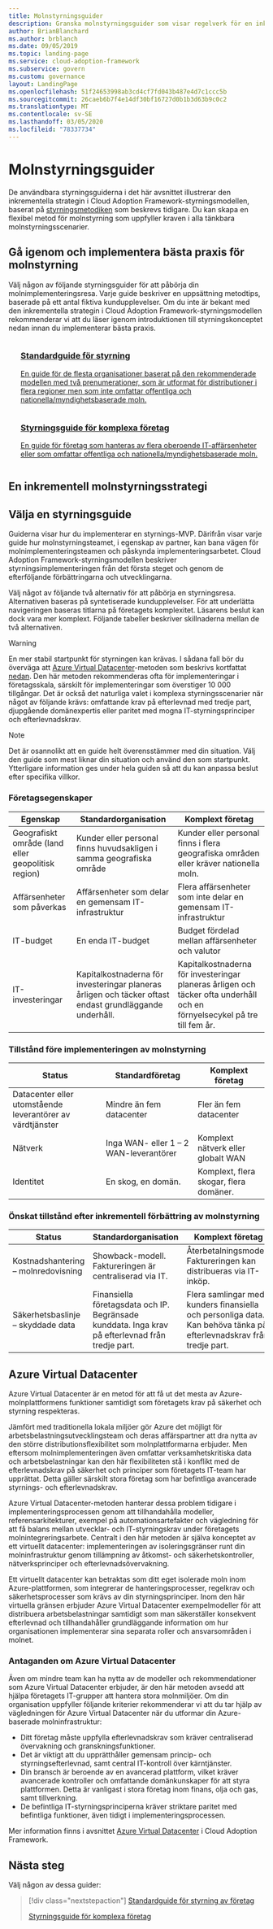 ```yaml
---
title: Molnstyrningsguider
description: Granska molnstyrningsguider som visar regelverk för en inkrementell metod för alla styrningsscenarier.
author: BrianBlanchard
ms.author: brblanch
ms.date: 09/05/2019
ms.topic: landing-page
ms.service: cloud-adoption-framework
ms.subservice: govern
ms.custom: governance
layout: LandingPage
ms.openlocfilehash: 51f24653998ab3cd4cf7fd043b487e4d7c1ccc5b
ms.sourcegitcommit: 26caeb6b7f4e14df30bf16727d0b1b3d63b9c0c2
ms.translationtype: MT
ms.contentlocale: sv-SE
ms.lasthandoff: 03/05/2020
ms.locfileid: "78337734"
---
```

# <a name="cloud-governance-guides"></a>Molnstyrningsguider

De användbara styrningsguiderna i det här avsnittet illustrerar den inkrementella strategin i Cloud Adoption Framework-styrningsmodellen, baserat på [styrningsmetodiken](../methodology.md) som beskrevs tidigare. Du kan skapa en flexibel metod för molnstyrning som uppfyller kraven i alla tänkbara molnstyrningsscenarier.

## <a name="review-and-adopt-cloud-governance-best-practices"></a>Gå igenom och implementera bästa praxis för molnstyrning

Välj någon av följande styrningsguider för att påbörja din molnimplementeringsresa. Varje guide beskriver en uppsättning metodtips, baserade på ett antal fiktiva kundupplevelser. Om du inte är bekant med den inkrementella strategin i Cloud Adoption Framework-styrningsmodellen rekommenderar vi att du läser igenom introduktionen till styrningskonceptet nedan innan du implementerar bästa praxis.

<!-- markdownlint-disable MD033 -->

<ul class="panelContent cardsZ">
<li style="display: flex; flex-direction: column;">
    <a href="./standard/index.md" style="display: flex; flex-direction: column; flex: 1 0 auto;">
        <div class="cardSize" style="flex: 1 0 auto; display: flex;">
            <div class="cardPadding" style="display: flex;">
                <div class="card">
                    <div class="cardText">
                        <h3>Standardguide för styrning</h3>
                        <p>En guide för de flesta organisationer baserat på den rekommenderade modellen med två prenumerationer, som är utformat för distributioner i flera regioner men som inte omfattar offentliga och nationella/myndighetsbaserade moln.</p>
                    </div>
                </div>
            </div>
        </div>
    </a>
</li>
<li style="display: flex; flex-direction: column;">
    <a href="./complex/index.md" style="display: flex; flex-direction: column; flex: 1 0 auto;">
        <div class="cardSize" style="flex: 1 0 auto; display: flex;">
            <div class="cardPadding" style="display: flex;">
                <div class="card">
                    <div class="cardText">
                        <h3>Styrningsguide för komplexa företag</h3>
                        <p>En guide för företag som hanteras av flera oberoende IT-affärsenheter eller som omfattar offentliga och nationella/myndighetsbaserade moln.</p>
                    </div>
                </div>
            </div>
        </div>
    </a>
</li>
</ul>

<!-- markdownlint-enable MD033 -->

## <a name="an-incremental-approach-to-cloud-governance"></a>En inkrementell molnstyrningsstrategi

## <a name="choose-a-governance-guide"></a>Välja en styrningsguide

Guiderna visar hur du implementerar en styrnings-MVP. Därifrån visar varje guide hur molnstyrningsteamet, i egenskap av partner, kan bana vägen för molnimplementeringsteamen och påskynda implementeringsarbetet. Cloud Adoption Framework-styrningsmodellen beskriver styrningsimplementeringen från det första steget och genom de efterföljande förbättringarna och utvecklingarna.

Välj något av följande två alternativ för att påbörja en styrningsresa. Alternativen baseras på syntetiserade kundupplevelser. För att underlätta navigeringen baseras titlarna på företagets komplexitet. Läsarens beslut kan dock vara mer komplext. Följande tabeller beskriver skillnaderna mellan de två alternativen.

> [!WARNING]
> En mer stabil startpunkt för styrningen kan krävas. I sådana fall bör du överväga att [Azure Virtual Datacenter](#azure-virtual-datacenter)-metoden som beskrivs kortfattat [nedan](#azure-virtual-datacenter). Den här metoden rekommenderas ofta för implementeringar i företagsskala, särskilt för implementeringar som överstiger 10 000 tillgångar. Det är också det naturliga valet i komplexa styrningsscenarier när något av följande krävs: omfattande krav på efterlevnad med tredje part, djupgående domänexpertis eller paritet med mogna IT-styrningsprinciper och efterlevnadskrav.

<!-- markdownlint-disable MD028 -->

> [!NOTE]
> Det är osannolikt att en guide helt överensstämmer med din situation. Välj den guide som mest liknar din situation och använd den som startpunkt. Ytterligare information ges under hela guiden så att du kan anpassa beslut efter specifika villkor.

### <a name="business-characteristics"></a>Företagsegenskaper

| Egenskap | Standardorganisation | Komplext företag |
|---|---|---|
| Geografiskt område (land eller geopolitisk region) | Kunder eller personal finns huvudsakligen i samma geografiska område | Kunder eller personal finns i flera geografiska områden eller kräver nationella moln. |
| Affärsenheter som påverkas | Affärsenheter som delar en gemensam IT-infrastruktur | Flera affärsenheter som inte delar en gemensam IT-infrastruktur |
| IT-budget | En enda IT-budget | Budget fördelad mellan affärsenheter och valutor |
| IT-investeringar | Kapitalkostnaderna för investeringar planeras årligen och täcker oftast endast grundläggande underhåll. | Kapitalkostnaderna för investeringar planeras årligen och täcker ofta underhåll och en förnyelsecykel på tre till fem år. |

### <a name="current-state-before-adopting-cloud-governance"></a>Tillstånd före implementeringen av molnstyrning

| Status | Standardföretag | Komplext företag |
|---|---|---|
| Datacenter eller utomstående leverantörer av värdtjänster | Mindre än fem datacenter | Fler än fem datacenter |
| Nätverk | Inga WAN- eller 1 &ndash; 2 WAN-leverantörer | Komplext nätverk eller globalt WAN |
| Identitet | En skog, en domän. | Komplext, flera skogar, flera domäner. |

### <a name="desired-future-state-after-incremental-improvement-of-cloud-governance"></a>Önskat tillstånd efter inkrementell förbättring av molnstyrning

| Status | Standardorganisation | Komplext företag |
|---|---|---|
| Kostnadshantering – molnredovisning | Showback-modell. Faktureringen är centraliserad via IT. | Återbetalningsmodell. Faktureringen kan distribueras via IT-inköp. |
| Säkerhetsbaslinje – skyddade data | Finansiella företagsdata och IP. Begränsade kunddata. Inga krav på efterlevnad från tredje part. | Flera samlingar med kunders finansiella och personliga data. Kan behöva tänka på efterlevnadskrav från tredje part. |

## <a name="azure-virtual-datacenter"></a>Azure Virtual Datacenter

Azure Virtual Datacenter är en metod för att få ut det mesta av Azure-molnplattformens funktioner samtidigt som företagets krav på säkerhet och styrning respekteras.

Jämfört med traditionella lokala miljöer gör Azure det möjligt för arbetsbelastningsutvecklingsteam och deras affärspartner att dra nytta av den större distributionsflexibilitet som molnplattformarna erbjuder. Men eftersom molnimplementeringen även omfattar verksamhetskritiska data och arbetsbelastningar kan den här flexibiliteten stå i konflikt med de efterlevnadskrav på säkerhet och principer som företagets IT-team har upprättat. Detta gäller särskilt stora företag som har befintliga avancerade styrnings- och efterlevnadskrav.

Azure Virtual Datacenter-metoden hanterar dessa problem tidigare i implementeringsprocessen genom att tillhandahålla modeller, referensarkitekturer, exempel på automationsartefakter och vägledning för att få balans mellan utvecklar- och IT-styrningskrav under företagets molnintegreringsarbete. Centralt i den här metoden är själva konceptet av ett virtuellt datacenter: implementeringen av isoleringsgränser runt din molninfrastruktur genom tillämpning av åtkomst- och säkerhetskontroller, nätverksprinciper och efterlevnadsövervakning.

Ett virtuellt datacenter kan betraktas som ditt eget isolerade moln inom Azure-plattformen, som integrerar de hanteringsprocesser, regelkrav och säkerhetsprocesser som krävs av din styrningsprinciper. Inom den här virtuella gränsen erbjuder Azure Virtual Datacenter exempelmodeller för att distribuera arbetsbelastningar samtidigt som man säkerställer konsekvent efterlevnad och tillhandahåller grundläggande information om hur organisationen implementerar sina separata roller och ansvarsområden i molnet.

### <a name="azure-virtual-datacenter-assumptions"></a>Antaganden om Azure Virtual Datacenter

Även om mindre team kan ha nytta av de modeller och rekommendationer som Azure Virtual Datacenter erbjuder, är den här metoden avsedd att hjälpa företagets IT-grupper att hantera stora molnmiljöer. Om din organisation uppfyller följande kriterier rekommenderar vi att du tar hjälp av vägledningen för Azure Virtual Datacenter när du utformar din Azure-baserade molninfrastruktur:

- Ditt företag måste uppfylla efterlevnadskrav som kräver centraliserad övervakning och granskningsfunktioner.
- Det är viktigt att du upprätthåller gemensam princip- och styrningsefterlevnad, samt central IT-kontroll över kärntjänster.
- Din bransch är beroende av en avancerad plattform, vilket kräver avancerade kontroller och omfattande domänkunskaper för att styra plattformen. Detta är vanligast i stora företag inom finans, olja och gas, samt tillverkning.
- De befintliga IT-styrningsprinciperna kräver striktare paritet med befintliga funktioner, även tidigt i implementeringsprocessen.

Mer information finns i avsnittet [Azure Virtual Datacenter](../../reference/vdc.md) i Cloud Adoption Framework.

## <a name="next-steps"></a>Nästa steg

Välj någon av dessa guider:

> [!div class="nextstepaction"]
> [Standardguide för styrning av företag](./standard/index.md)
>
> [Styrningsguide för komplexa företag](./complex/index.md)
